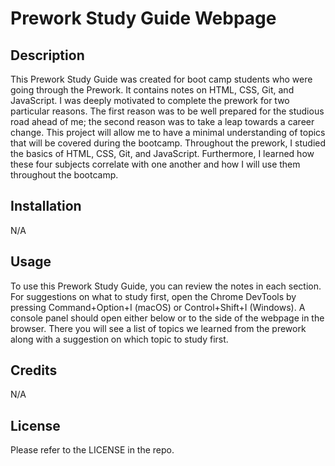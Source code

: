 # Prework Study Guide Webpage

## Description

This Prework Study Guide was created for boot camp students who were going through the Prework. It contains notes on HTML, CSS, Git, and JavaScript. I was deeply motivated to complete the prework for two particular reasons. The first reason was to be well prepared for the studious road ahead of me; the second reason was to take a leap towards a career change. This project will allow me to have a minimal understanding of topics that will be covered during the bootcamp. Throughout the prework, I studied the basics of HTML, CSS, Git, and JavaScript. Furthermore, I learned how these four subjects correlate with one another and how I will use them throughout the bootcamp.

## Installation

N/A

## Usage

To use this Prework Study Guide, you can review the notes in each section. For suggestions on what to study first, open the Chrome DevTools by pressing Command+Option+I (macOS) or Control+Shift+I (Windows). A console panel should open either below or to the side of the webpage in the browser. There you will see a list of topics we learned from the prework along with a suggestion on which topic to study first.

## Credits

N/A

## License

Please refer to the LICENSE in the repo.
